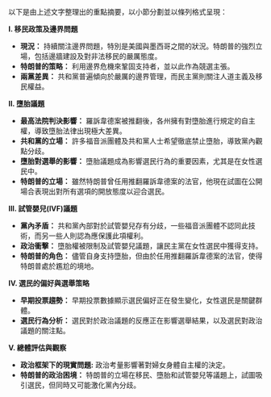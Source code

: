 以下是由上述文字整理出的重點摘要，以小節分劃並以條列格式呈現：

**I. 移民政策及邊界問題**

*   **現況：** 持續關注邊界問題，特別是美國與墨西哥之間的狀況。特朗普的強烈立場，包括邊牆建設及對非法移民的嚴厲態度。
*   **特朗普的策略：** 利用邊界危機來鞏固支持者，並以此作為競選主張。
*   **兩黨差異：** 共和黨普遍傾向於嚴厲的邊界管理，而民主黨則關注人道主義及移民權益。

**II. 墮胎議題**

*   **最高法院判決影響：** 羅訴韋德案被推翻後，各州擁有對墮胎進行規定的自主權，導致墮胎法律出現極大差異。
*   **共和黨的立場：** 許多福音派團體及共和黨人士希望徹底禁止墮胎，導致黨內觀點分歧。
*   **墮胎對選舉的影響：** 墮胎議題成為影響選民行為的重要因素，尤其是在女性選民中。
*   **特朗普的立場：** 雖然特朗普曾任用推翻羅訴韋德案的法官，他現在試圖在公開場合表現出對所有選項的開放態度以迎合選民。

**III. 試管嬰兒(IVF)議題**

*   **黨內矛盾：** 共和黨內部對於試管嬰兒存有分歧，一些福音派團體不認同此技術，而另一些人則認為應保護此項權利。
*   **政治衝擊：** 墮胎權被限制及試管嬰兒議題，讓民主黨在女性選民中獲得支持。
* **特朗普的角色：** 儘管自身支持墮胎，但由於任用推翻羅訴韋德案的法官，使得特朗普處於尷尬的境地。

**IV. 選民的偏好與選舉策略**

*   **早期投票趨勢：** 早期投票數據顯示選民偏好正在發生變化，女性選民是關鍵群體。
*   **選民行為分析：** 選民對於政治議題的反應正在影響選舉結果，以及選民對政治議題的關注點。

**V. 總體評估與觀察**

*   **政治框架下的現實問題:** 政治考量影響著對婦女身體自主權的決定。
* **特朗普的政治困境：** 特朗普的立場在移民、墮胎和試管嬰兒等議題上，試圖吸引選民，但同時又可能激化黨內分歧。